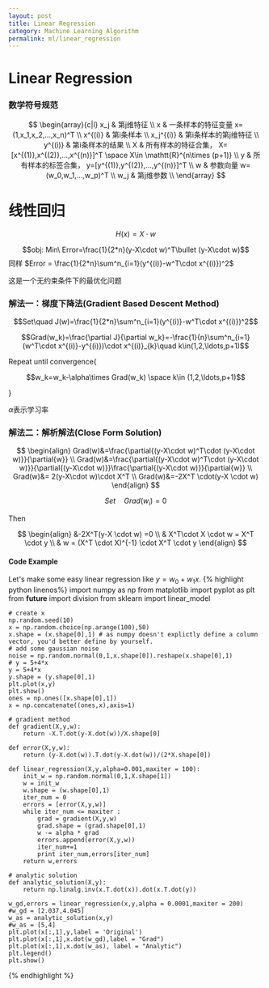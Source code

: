 ```yaml
---
layout: post
title: Linear Regression
category: Machine Learning Algorithm
permalink: ml/linear_regression
---
```


# Linear Regression

### 数学符号规范

$$
\begin{array}{c|l}
x_j &  第j维特征 \\
x & 一条样本的特征变量 x=(1,x_1,x_2,...,x_n)^T \\ 
x^{(i)} & 第i条样本 \\
x_j^{(i)} & 第i条样本的第j维特征 \\
y^{(i)} & 第i条样本的结果 \\
X & 所有样本的特征合集， X=[x^{(1)},x^{(2)},...,x^{(n)}]^T \space X\in \mathtt{R}^{n\times (p+1)} \\
y & 所有样本的标签合集， y=[y^{(1)},y^{(2)},...,y^{(n)}]^T \\
w & 参数向量 w=(w_0,w_1,...,w_p)^T \\
w_j & 第j维参数 \\
\end{array}
$$

# 线性回归

$$H(x) = X\cdot w$$

$$obj: Min\ Error=\frac{1}{2*n}(y-X\cdot w)^T\bullet (y-X\cdot w)$$
同样 $Error = \frac{1}{2*n}\sum^n_{i=1}(y^{(i)}-w^T\cdot x^{(i)})^2$

这是一个无约束条件下的最优化问题

### 解法一：梯度下降法(Gradient Based Descent Method)


$$Set\quad J(w)=\frac{1}{2*n}\sum^n_{i=1}(y^{(i)}-w^T\cdot x^{(i)})^2$$

$$Grad(w_k)=\frac{\partial J}{\partial w_k}=-\frac{1}{n}\sum^n_{i=1}(w^T\cdot x^{(i)}-y^{(i)})\cdot x^{(i)}_{k}\quad k\in(1,2,\ldots,p+1)$$



Repeat until convergence{

$$w_k=w_k-\alpha\times Grad(w_k) \space k\in (1,2,\ldots,p+1)$$
    
}

$\alpha$表示学习率

### 解法二：解析解法(Close Form Solution)

$$ 
\begin{align}
Grad(w)&=\frac{\partial{(y-X\cdot w)^T\cdot (y-X\cdot w)}}{\partial{w}} \\
Grad(w)&=\frac{\partial{(y-X\cdot w)^T\cdot (y-X\cdot w)}}{\partial{(y-X\cdot w)}}\frac{\partial{(y-X\cdot w)}}{\partial{w}} \\
Grad(w)&= 2(y-X\cdot w)\cdot X^T \\
Grad(w)&=-2X^T \cdot(y-X \cdot w) 
\end{align}
$$

$$Set\quad Grad(w_i)=0$$

Then

$$
\begin{align}
&-2X^T(y-X \cdot w) =0 \\
& X^T\cdot X \cdot w = X^T \cdot y \\
& w = (X^T \cdot X)^{-1} \cdot X^T \cdot y 
\end{align}
$$

#### Code Example

Let's make some easy linear regression like $y = w_0+w_1x$.
{% highlight python linenos%}
    import numpy as np
    from matplotlib import pyplot as plt
    from __future__ import division
    from sklearn import linear_model
    
    # create x
    np.random.seed(10)
    x = np.random.choice(np.arange(100),50)
    x.shape = (x.shape[0],1) # as numpy doesn't explictly define a column vector, you'd better define by yourself.
    # add some gaussian noise
    noise = np.random.normal(0,1,x.shape[0]).reshape(x.shape[0],1)
    # y = 5+4*x
    y = 5+4*x
    y.shape = (y.shape[0],1)
    plt.plot(x,y)
    plt.show()
    ones = np.ones([x.shape[0],1])
    x = np.concatenate((ones,x),axis=1)
    
    # gradient method
    def gradient(X,y,w):
        return -X.T.dot(y-X.dot(w))/X.shape[0]

    def error(X,y,w):
        return (y-X.dot(w)).T.dot(y-X.dot(w))/(2*X.shape[0])
    
    def linear_regression(X,y,alpha=0.001,maxiter = 100):
        init_w = np.random.normal(0,1,X.shape[1])
        w = init_w
        w.shape = (w.shape[0],1)
        iter_num = 0
        errors = [error(X,y,w)]
        while iter_num <= maxiter :
            grad = gradient(X,y,w)
            grad.shape = (grad.shape[0],1)
            w -= alpha * grad
            errors.append(error(X,y,w))
            iter_num+=1
            print iter_num,errors[iter_num]
        return w,errors
    
    # analytic solution
    def analytic_solution(X,y):
        return np.linalg.inv(x.T.dot(x)).dot(x.T.dot(y))
    
    w_gd,errors = linear_regression(x,y,alpha = 0.0001,maxiter = 200)
    #w_gd = [2.037,4.045]
    w_as = analytic_solution(x,y)
    #w_as = [5,4]
    plt.plot(x[:,1],y,label = 'Original')
    plt.plot(x[:,1],x.dot(w_gd),label = "Grad")
    plt.plot(x[:,1],x.dot(w_as), label = "Analytic")
    plt.legend()
    plt.show()
{% endhighlight %}
